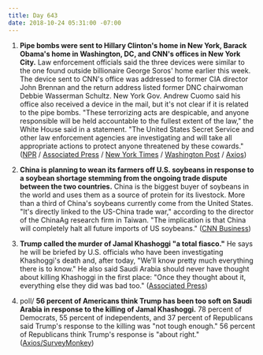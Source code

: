 ```yaml
---
title: Day 643
date: 2018-10-24 05:31:00 -07:00
---
```


1. **Pipe bombs were sent to Hillary Clinton's home in New York, Barack Obama's home in Washington, DC, and CNN's offices in New York City.** Law enforcement officials said the three devices were similar to the one found outside billionaire George Soros' home earlier this week. The device sent to CNN's office was addressed to former CIA director John Brennan and the return address listed former DNC chairwoman Debbie Wasserman Schultz. New York Gov. Andrew Cuomo said his office also received a device in the mail, but it's not clear if it is related to the pipe bombs. "These terrorizing acts are despicable, and anyone responsible will be held accountable to the fullest extent of the law," the White House said in a statement. "The United States Secret Service and other law enforcement agencies are investigating and will take all appropriate actions to protect anyone threatened by these cowards." ([NPR](https://www.npr.org/2018/10/24/660161491/u-s-intercepts-suspicious-packages-addressed-to-clinton-and-obama?utm_source=twitter.com&utm_medium=social&utm_campaign=npr&utm_term=nprnews&utm_content=2052) / [Associated Press](https://apnews.com/e0ce67492cd843659d09b56c93cfeb35) / [New York Times](https://www.nytimes.com/2018/10/24/nyregion/clinton-obama-explosive-device.html) / [Washington Post](https://www.washingtonpost.com/nation/2018/10/24/bomb-sent-bill-hillary-clintons-home-new-york-city-suburb/?utm_term=.84b215547f83) / [Axios](https://www.axios.com/cnn-offices-new-york-evacuated-suspicious-package-fa8c649c-6f67-4253-8722-5b28a41f8db4.html))

2. **China is planning to wean its farmers off U.S. soybeans in response to a soybean shortage stemming from the ongoing trade dispute between the two countries.** China is the biggest buyer of soybeans in the world and uses them as a source of protein for its livestock. More than a third of China's soybeans currently come from the United States. "It's directly linked to the US-China trade war," according to the director of the ChinaAg research firm in Taiwan. "The implication is that China will completely halt all future imports of US soybeans." ([CNN Business](https://www.cnn.com/2018/10/24/economy/china-soybeans-trade-war/index.html))

3. **Trump called the murder of Jamal Khashoggi "a total fiasco."** He says he will be briefed by U.S. officials who have been investigating Khashoggi's death and, after today, "We’ll know pretty much everything there is to know." He also said Saudi Arabia should never have thought about killing Khashoggi in the first place: "Once they thought about it, everything else they did was bad too." ([Associated Press](https://apnews.com/9c79116125c740d084eaf3576d8958a8))

4. poll/ **56 percent of Americans think Trump has been too soft on Saudi Arabia in response to the killing of Jamal Khashoggi.** 78 percent of Democrats, 55 percent of independents, and 37 percent of Republicans said Trump's response to the killing was "not tough enough." 56 percent of Republicans think Trump's response is "about right." ([Axios/SurveyMonkey](https://www.axios.com/most-americans-think-trump-too-soft-on-saudi-arabia-ff7aeb5e-6fbf-4c28-948b-7a43d4fcef93.html))